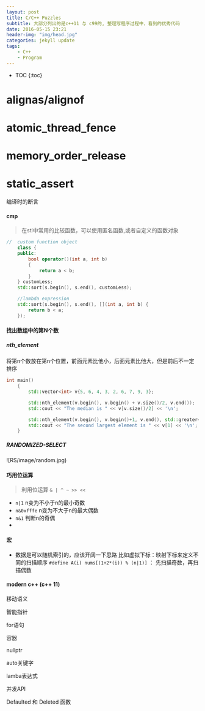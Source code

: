 ```yaml
---
layout: post
title: C/C++ Puzzles
subtitle: 大部分列出的是c++11 与 c99的, 整理写程序过程中，看到的优秀代码
date: 2016-05-15 23:21
header-img: "img/head.jpg"
categories: jekyll update
tags:
    - C++
    - Program
---
```


* TOC
{:toc}
# **alignas**/alignof

# atomic_thread_fence

# memory_order_release



# **static_assert**

编译时的断言

#### cmp

> 在stl中常用的比较函数，可以使用匿名函数,或者自定义的函数对象

``` cpp
//  custom function object
    class {
    public:
        bool operator()(int a, int b)
        {
            return a < b;
        }
    } customLess;
    std::sort(s.begin(), s.end(), customLess);

    //lambda expression
    std::sort(s.begin(), s.end(), [](int a, int b) {
        return b < a;
    });
```

#### 找出数组中的第N个数

##### nth_element

将第n个数放在第n个位置，前面元素比他小，后面元素比他大，但是前后不一定排序

``` cpp
int main()
	{
		std::vector<int> v{5, 6, 4, 3, 2, 6, 7, 9, 3};

		std::nth_element(v.begin(), v.begin() + v.size()/2, v.end());
		std::cout << "The median is " << v[v.size()/2] << '\n';

		std::nth_element(v.begin(), v.begin()+1, v.end(), std::greater<int>());
		std::cout << "The second largest element is " << v[1] << '\n';
	}
```

##### RANDOMIZED-SELECT
![RS/image/random.jpg)

#### 巧用位运算
> 利用位运算 `& | ^ ~ >> << `

+ `n|1` n变为不小于n的最小奇数
+ `n&0xfffe` n变为不大于n的最大偶数
+ `n&1` 判断n的奇偶
+

#### 宏

+ 数据是可以随机索引的，应该开阔一下思路
比如虚拟下标：映射下标来定义不同的扫描顺序
`#define A(i) nums[(1+2*(i)) % (n|1)]` ： 先扫描奇数，再扫描偶数

#### modern c++ (c++ 11)

移动语义

智能指针

for语句

容器

nullptr

auto关键字

lamba表达式

并发API

Defaulted 和 Deleted 函数
